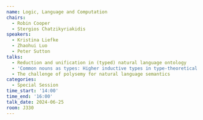 ```yaml
---
name: Logic, Language and Computation
chairs:
  - Robin Cooper
  - Stergios Chatzikyriakidis
speakers:
  - Kristina Liefke
  - Zhaohui Luo
  - Peter Sutton
talks:
  - Reduction and unification in (typed) natural language ontology
  - 'Common nouns as types: Higher inductive types in type-theoretical semantics'
  - The challenge of polysemy for natural language semantics
categories:
  - Special Session
time_start: '14:00'
time_end: '16:00'
talk_date: 2024-06-25
room: J330
---
```


